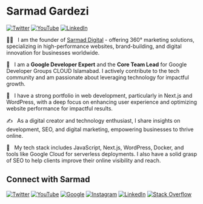 # Sarmad Gardezi

[![Twitter](https://img.shields.io/badge/Twitter-black.svg?logo=X&logoColor=white&style=flat)](https://x.com/sarmadgardezi) [![YouTube](https://img.shields.io/badge/YouTube-%23FF0000.svg?logo=YouTube&logoColor=white&style=flat)](https://www.youtube.com/c/sarmadgardezi) [![LinkedIn](https://img.shields.io/badge/LinkedIn-%230077B5.svg?logo=linkedin&logoColor=white&style=flat)](https://linkedin.com/in/sarmadgardezi) 

👋🏻  &nbsp; I am the founder of [Sarmad Digital](https://sarmadgardezi.com/) - offering 360° marketing solutions, specializing in high-performance websites, brand-building, and digital innovation for businesses worldwide.

🎉  &nbsp; I am a **Google Developer Expert** and the **Core Team Lead** for Google Developer Groups CLOUD Islamabad. I actively contribute to the tech community and am passionate about leveraging technology for impactful growth.

🏢  &nbsp; I have a strong portfolio in web development, particularly in Next.js and WordPress, with a deep focus on enhancing user experience and optimizing website performance for impactful results.

✍️  &nbsp; As a digital creator and technology enthusiast, I share insights on development, SEO, and digital marketing, empowering businesses to thrive online.

🌱  &nbsp; My tech stack includes JavaScript, Next.js, WordPress, Docker, and tools like Google Cloud for serverless deployments. I also have a solid grasp of SEO to help clients improve their online visibility and reach.

## Connect with Sarmad

[![Twitter](https://img.shields.io/badge/Twitter-black.svg?logo=X&logoColor=white&style=flat)](https://x.com/sarmadgardezi) [![YouTube](https://img.shields.io/badge/YouTube-%23FF0000.svg?logo=YouTube&logoColor=white&style=flat)]([https://www.youtube.com/channel/UCoSXVRD0tdj_yja6xbMHcng](https://www.youtube.com/c/sarmadgardezi)) [![Google](https://img.shields.io/badge/Google-black.svg?logo=Google&logoColor=white&style=flat)](https://g.dev/sarmadgardezi) [![Instagram](https://img.shields.io/badge/Instagram-%23E4405F.svg?logo=Instagram&logoColor=white&style=flat)](https://instagram.com/sarmadgardezi) [![LinkedIn](https://img.shields.io/badge/LinkedIn-%230077B5.svg?logo=linkedin&logoColor=white&style=flat)](https://linkedin.com/in/sarmadgardezi) [![Stack Overflow](https://img.shields.io/badge/-Stackoverflow-FE7A16?logo=stack-overflow&logoColor=white&style=flat)](https://stackoverflow.com/users/your-stackoverflow-id)
